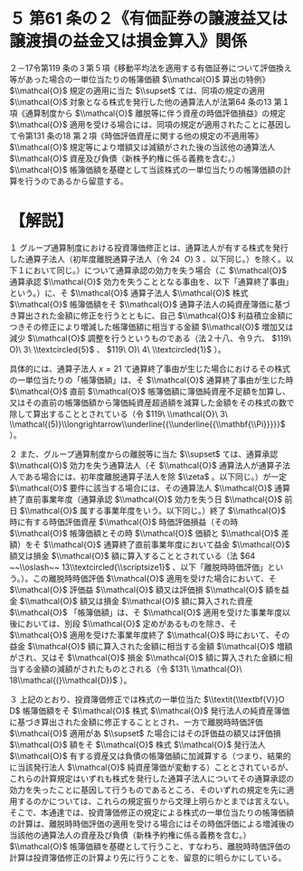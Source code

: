 # ５ 第61 条の２《有価証券の譲渡益又は譲渡損の益金又は損金算入》関係

２－17令第119 条の３第５項《移動平均法を適用する有価証券について評価換え等があった場合の一単位当たりの帳簿価額 $\\mathcal{O}$ 算出の特例》 $\\mathcal{O}$ 規定の適用に当た $\\supset$ ては、同項の規定の適用 $\\mathcal{O}$ 対象となる株式を発行した他の通算法人が法第64 条の13 第１項《通算制度から $\\mathcal{O}$ 離脱等に伴う資産の時価評価損益》の規定 $\\mathcal{O}$ 適用を受ける場合には、同項の規定が適用されたことに基因して令第131 条の18 第２項《時価評価資産に関する他の規定の不適用等》 $\\mathcal{O}$ 規定等により増額又は減額がされた後の当該他の通算法人 $\\mathcal{O}$ 資産及び負債（新株予約権に係る義務を含む。） $\\mathcal{O}$ 帳簿価額を基礎として当該株式の一単位当たりの帳簿価額の計算を行うのであるから留意する。

# 【解説】

１ グループ通算制度における投資簿価修正とは、通算法人が有する株式を発行した通算子法人（初年度離脱通算子法人（令 $24\ \ O)\ 3$ 、以下同じ。）を除く。以下１において同じ。）について通算承認の効力を失う場合（こ $\\mathcal{O}$ 通算承認 $\\mathcal{O}$ 効力を失うこととなる事由を、以下「通算終了事由」という。）に、そ $\\mathcal{O}$ 通算子法人 $\\mathcal{O}$ 株式 $\\mathcal{O}$ 帳簿価額をそ $\\mathcal{O}$ 通算子法人の純資産簿価に基づき算出された金額に修正を行うとともに、自己 $\\mathcal{O}$ 利益積立金額につきその修正により増減した帳簿価額に相当する金額 $\\mathcal{O}$ 増加又は減少 $\\mathcal{O}$ 調整を行うというものである（法２十八、令９六、 $119\ O)\ 3\ \\textcircled{5}$ 、 $119\ O)\ 4\ \\textcircled{1}$ ）。

具体的には、通算子法人 $x=21$ て通算終了事由が生じた場合におけるその株式の一単位当たりの「帳簿価額」は、そ $\\mathcal{O}$ 通算終了事由が生じた時 $\\mathcal{O}$ 直前 $\\mathcal{O}$ 帳簿価額に簿価純資産不足額を加算し、又はその直前の帳簿価額から簿価純資産超過額を減算した金額をその株式の数で除して算出することとされている（令 $119\ \\mathcal{O}\ 3\ \\mathcal{(5)}\\longrightarrow\\underline{{\\underline{{\\mathbf{\\Pi}}}}}$ ）。

２ また、グループ通算制度からの離脱等に当た $\\supset$ ては、通算承認 $\\mathcal{O}$ 効力を失う通算法人（そ $\\mathcal{O}$ 通算法人が通算子法人である場合には、初年度離脱通算子法人を除 $\\zeta$ 。以下同じ。）が一定 $\\mathcal{O}$ 要件に該当する場合には、その通算法人 $\\mathcal{O}$ 通算終了直前事業年度（通算承認 $\\mathcal{O}$ 効力を失う日 $\\mathcal{O}$ 前日 $\\mathcal{O}$ 属する事業年度をいう。以下同じ。）終了 $\\mathcal{O}$ 時に有する時価評価資産 $\\mathcal{O}$ 時価評価損益（その時 $\\mathcal{O}$ 帳簿価額とその時 $\\mathcal{O}$ 価額と $\\mathcal{O}$ 差額）をそ $\\mathcal{O}$ 通算終了直前事業年度において益金 $\\mathcal{O}$ 額又は損金 $\\mathcal{O}$ 額に算入することとされている（法 $64 ~~\\oslash~~ 13\\textcircled{\\scriptsize1}$ 、以下「離脱時時価評価」という。）。この離脱時時価評価 $\\mathcal{O}$ 適用を受けた場合において、そ $\\mathcal{O}$ 評価益 $\\mathcal{O}$ 額又は評価損 $\\mathcal{O}$ 額を益金 $\\mathcal{O}$ 額又は損金 $\\mathcal{O}$ 額に算入された資産 $\\mathcal{O}$ 「帳簿価額」は、そ $\\mathcal{O}$ 適用を受けた事業年度以後においては、別段 $\\mathcal{O}$ 定めがあるものを除き、そ $\\mathcal{O}$ 適用を受けた事業年度終了 $\\mathcal{O}$ 時において、その益金 $\\mathcal{O}$ 額に算入された金額に相当する金額 $\\mathcal{O}$ 増額がされ、又はそ $\\mathcal{O}$ 損金 $\\mathcal{O}$ 額に算入された金額に相当する金額の減額がされたものとされる（令 $131\ \\mathcal{O}\ 18\\mathcal{(}\\mathcal{D})$ ）。

３ 上記のとおり、投資簿価修正では株式の一単位当た $\\textit{\\textbf{V}}O D$ 帳簿価額をそ $\\mathcal{O}$ 株式 $\\mathcal{O}$ 発行法人の純資産簿価に基づき算出された金額に修正することとされ、一方で離脱時時価評価 $\\mathcal{O}$ 適用があ $\\supset$ た場合にはその評価益の額又は評価損 $\\mathcal{O}$ 額をそ $\\mathcal{O}$ 株式 $\\mathcal{O}$ 発行法人 $\\mathcal{O}$ 有する資産又は負債の帳簿価額に加減算する（つまり、結果的に当該発行法人 $\\mathcal{O}$ 純資産簿価が変動する）こととされているが、これらの計算規定はいずれも株式を発行した通算子法人についてその通算承認の効力を失ったことに基因して行うものであるところ、そのいずれの規定を先に適用するのかについては、これらの規定振りから文理上明らかとまでは言えない。そこで、本通達では、投資簿価修正の規定による株式の一単位当たりの帳簿価額の計算は、離脱時時価評価の適用を受ける場合にはその時価評価による増減後の当該他の通算法人の資産及び負債（新株予約権に係る義務を含む。） $\\mathcal{O}$ 帳簿価額を基礎として行うこと、すなわち、離脱時時価評価の計算は投資簿価修正の計算より先に行うことを、留意的に明らかにしている。